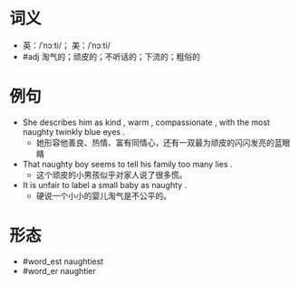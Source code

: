 # 词义
- 英：/ˈnɔːti/； 美：/ˈnɔːti/
- #adj 淘气的；顽皮的；不听话的；下流的；粗俗的
# 例句
- She describes him as kind , warm , compassionate , with the most naughty twinkly blue eyes .
	- 她形容他善良、热情、富有同情心，还有一双最为顽皮的闪闪发亮的蓝眼睛
- That naughty boy seems to tell his family too many lies .
	- 这个顽皮的小男孩似乎对家人说了很多慌。
- It is unfair to label a small baby as naughty .
	- 硬说一个小小的婴儿淘气是不公平的。
# 形态
- #word_est naughtiest
- #word_er naughtier
